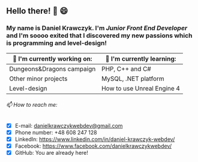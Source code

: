 ## Hello there! :wave: :smile:

### My name is Daniel Krawczyk. I'm *Junior Front End Developer* and I'm soooo exited that I discovered my new passions which is programming and level-design!

🔭 I'm currently working on: | 🌱 I'm currently learning:
---------- | ----------
Dungeons&Dragons campaign | PHP, C++ and C#
Other minor projects | MySQL, .NET platform
Level-design | How to use Unreal Engine 4


###### 📫 How to reach me: 
- [x] E-mail: danielkrawczykwebdev@gmail.com
- [x] Phone number: +48 608 247 128
- [x] LinkedIn: https://www.linkedin.com/in/daniel-krawczyk-webdev/
- [x] Facebook: https://www.facebook.com/danielkrawczykwebdev/
- [x] GitHub: You are already here!

<!--
**DanielKrawczyk/DanielKrawczyk** is a ✨ _special_ ✨ repository because its `README.md` (this file) appears on your GitHub profile.

Here are some ideas to get you started:

- 🔭 I’m currently working on ...
- 🌱 I’m currently learning ...
- 👯 I’m looking to collaborate on ...
- 🤔 I’m looking for help with ...
- 💬 Ask me about ...
- 📫 How to reach me: ...
- 😄 Pronouns: ...
- ⚡ Fun fact: ...
-->
